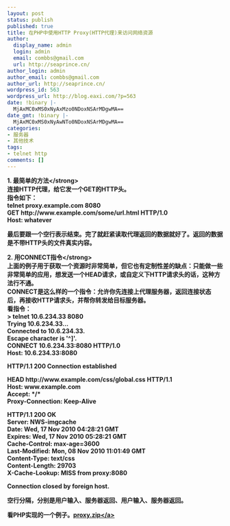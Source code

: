 ```yaml
---
layout: post
status: publish
published: true
title: 在PHP中使用HTTP Proxy(HTTP代理)来访问网络资源
author:
  display_name: admin
  login: admin
  email: combbs@gmail.com
  url: http://seaprince.cn/
author_login: admin
author_email: combbs@gmail.com
author_url: http://seaprince.cn/
wordpress_id: 563
wordpress_url: http://blog.eaxi.com/?p=563
date: !binary |-
  MjAxMC0xMS0xNyAxMzo0NDoxNSArMDgwMA==
date_gmt: !binary |-
  MjAxMC0xMS0xNyAwNTo0NDoxNSArMDgwMA==
categories:
- 服务器
- 其他技术
tags:
- telnet http
comments: []
---
```

<p><strong>1. 最简单的方法<&#47;strong><br />
连接HTTP代理，给它发一个GET的HTTP头。<br />
指令如下：<br />
telnet proxy.example.com 8080<br />
GET http:&#47;&#47;www.example.com&#47;some&#47;url.html HTTP&#47;1.0<br />
Host: whatever</p>
<p>最后要跟一个空行表示结束。完了就赶紧读取代理返回的数据就好了。返回的数据是不带HTTP头的文件真实内容。</p>
<p><strong>2. 用CONNECT指令<&#47;strong><br />
上面的例子用于获取一个资源时非常简单，但它也有定制性差的缺点：只能做一些非常简单的应用，想发送一个HEAD请求，或自定义下HTTP请求头的话，这种方法行不通。<br />
CONNECT是这么样的一个指令：允许你先连接上代理服务器，返回连接状态后，再接收HTTP请求头，并帮你转发给目标服务器。<br />
看指令：<br />
> telnet 10.6.234.33 8080<br />
Trying 10.6.234.33...<br />
Connected to 10.6.234.33.<br />
Escape character is '^]'.<br />
CONNECT 10.6.234.33:8080 HTTP&#47;1.0<br />
Host: 10.6.234.33:8080</p>
<p>HTTP&#47;1.1 200 Connection established</p>
<p>HEAD http:&#47;&#47;www.example.com&#47;css&#47;global.css HTTP&#47;1.1<br />
Host: www.example.com<br />
Accept: *&#47;*<br />
Proxy-Connection: Keep-Alive</p>
<p>HTTP&#47;1.1 200 OK<br />
Server: NWS-imgcache<br />
Date: Wed, 17 Nov 2010 04:28:21 GMT<br />
Expires: Wed, 17 Nov 2010 05:28:21 GMT<br />
Cache-Control: max-age=3600<br />
Last-Modified: Mon, 08 Nov 2010 11:01:49 GMT<br />
Content-Type: text&#47;css<br />
Content-Length: 29703<br />
X-Cache-Lookup: MISS from proxy:8080</p>
<p>Connection closed by foreign host.</p>
<p>空行分隔，分别是用户输入、服务器返回、用户输入、服务器返回。</p>
<p>看PHP实现的一个例子。<a href="http:&#47;&#47;blog.eaxi.com&#47;wp-content&#47;uploads&#47;2010&#47;11&#47;proxy.zip">proxy.zip<&#47;a></p>
